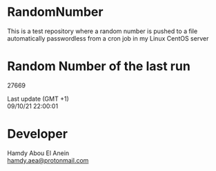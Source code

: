 # RandomNumber    
This is a test repository where a random number is pushed to a file automatically passwordless from a cron job in my Linux CentOS server    
# Random Number of the last run   
27669
      
Last update (GMT +1)    
09/10/21 22:00:01
# Developer    
Hamdy Abou El Anein   
hamdy.aea@protonmail.com
